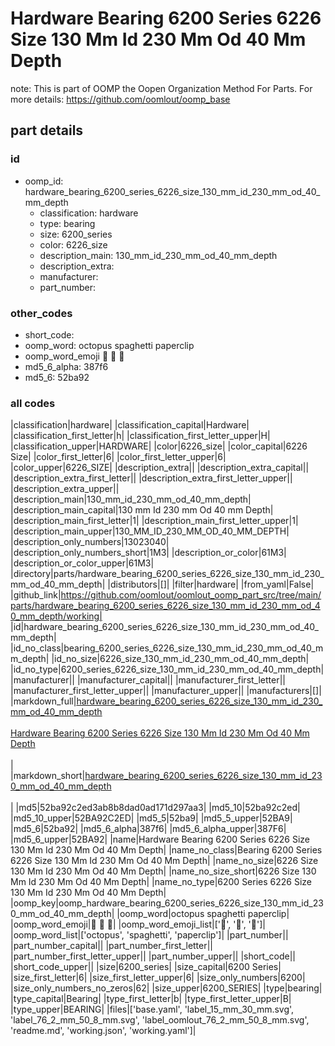 # Hardware Bearing 6200 Series 6226 Size 130 Mm Id 230 Mm Od 40 Mm Depth  

note: This is part of OOMP the Oopen Organization Method For Parts. For more details: https://github.com/oomlout/oomp_base

##  part details





### id
* oomp_id: hardware_bearing_6200_series_6226_size_130_mm_id_230_mm_od_40_mm_depth
  * classification: hardware
  * type: bearing
  * size: 6200_series
  * color: 6226_size
  * description_main: 130_mm_id_230_mm_od_40_mm_depth
  * description_extra: 
  * manufacturer: 
  * part_number: 

### other_codes
* short_code: 
* oomp_word: octopus spaghetti paperclip
* oomp_word_emoji :octopus: :spaghetti: :paperclip:
* md5_6_alpha: 387f6
* md5_6: 52ba92

### all codes 
|classification|hardware|
|classification_capital|Hardware|
|classification_first_letter|h|
|classification_first_letter_upper|H|
|classification_upper|HARDWARE|
|color|6226_size|
|color_capital|6226 Size|
|color_first_letter|6|
|color_first_letter_upper|6|
|color_upper|6226_SIZE|
|description_extra||
|description_extra_capital||
|description_extra_first_letter||
|description_extra_first_letter_upper||
|description_extra_upper||
|description_main|130_mm_id_230_mm_od_40_mm_depth|
|description_main_capital|130 mm Id 230 mm Od 40 mm Depth|
|description_main_first_letter|1|
|description_main_first_letter_upper|1|
|description_main_upper|130_MM_ID_230_MM_OD_40_MM_DEPTH|
|description_only_numbers|13023040|
|description_only_numbers_short|1M3|
|description_or_color|61M3|
|description_or_color_upper|61M3|
|directory|parts/hardware_bearing_6200_series_6226_size_130_mm_id_230_mm_od_40_mm_depth|
|distributors|[]|
|filter|hardware|
|from_yaml|False|
|github_link|https://github.com/oomlout/oomlout_oomp_part_src/tree/main/parts/hardware_bearing_6200_series_6226_size_130_mm_id_230_mm_od_40_mm_depth/working|
|id|hardware_bearing_6200_series_6226_size_130_mm_id_230_mm_od_40_mm_depth|
|id_no_class|bearing_6200_series_6226_size_130_mm_id_230_mm_od_40_mm_depth|
|id_no_size|6226_size_130_mm_id_230_mm_od_40_mm_depth|
|id_no_type|6200_series_6226_size_130_mm_id_230_mm_od_40_mm_depth|
|manufacturer||
|manufacturer_capital||
|manufacturer_first_letter||
|manufacturer_first_letter_upper||
|manufacturer_upper||
|manufacturers|[]|
|markdown_full|[hardware_bearing_6200_series_6226_size_130_mm_id_230_mm_od_40_mm_depth](https://github.com/oomlout/oomlout_oomp_part_src/tree/main/parts/hardware_bearing_6200_series_6226_size_130_mm_id_230_mm_od_40_mm_depth/working)<br>[](https://github.com/oomlout/oomlout_oomp_part_src/tree/main/parts/hardware_bearing_6200_series_6226_size_130_mm_id_230_mm_od_40_mm_depth/working)<br>[Hardware Bearing 6200 Series 6226 Size 130 Mm Id 230 Mm Od 40 Mm Depth](https://github.com/oomlout/oomlout_oomp_part_src/tree/main/parts/hardware_bearing_6200_series_6226_size_130_mm_id_230_mm_od_40_mm_depth/working)<br><br>|
|markdown_short|[hardware_bearing_6200_series_6226_size_130_mm_id_230_mm_od_40_mm_depth](https://github.com/oomlout/oomlout_oomp_part_src/tree/main/parts/hardware_bearing_6200_series_6226_size_130_mm_id_230_mm_od_40_mm_depth/working)<br><br>|
|md5|52ba92c2ed3ab8b8dad0ad171d297aa3|
|md5_10|52ba92c2ed|
|md5_10_upper|52BA92C2ED|
|md5_5|52ba9|
|md5_5_upper|52BA9|
|md5_6|52ba92|
|md5_6_alpha|387f6|
|md5_6_alpha_upper|387F6|
|md5_6_upper|52BA92|
|name|Hardware Bearing 6200 Series 6226 Size 130 Mm Id 230 Mm Od 40 Mm Depth|
|name_no_class|Bearing 6200 Series 6226 Size 130 Mm Id 230 Mm Od 40 Mm Depth|
|name_no_size|6226 Size 130 Mm Id 230 Mm Od 40 Mm Depth|
|name_no_size_short|6226 Size 130 Mm Id 230 Mm Od 40 Mm Depth|
|name_no_type|6200 Series 6226 Size 130 Mm Id 230 Mm Od 40 Mm Depth|
|oomp_key|oomp_hardware_bearing_6200_series_6226_size_130_mm_id_230_mm_od_40_mm_depth|
|oomp_word|octopus spaghetti paperclip|
|oomp_word_emoji|:octopus: :spaghetti: :paperclip:|
|oomp_word_emoji_list|[':octopus:', ':spaghetti:', ':paperclip:']|
|oomp_word_list|['octopus', 'spaghetti', 'paperclip']|
|part_number||
|part_number_capital||
|part_number_first_letter||
|part_number_first_letter_upper||
|part_number_upper||
|short_code||
|short_code_upper||
|size|6200_series|
|size_capital|6200 Series|
|size_first_letter|6|
|size_first_letter_upper|6|
|size_only_numbers|6200|
|size_only_numbers_no_zeros|62|
|size_upper|6200_SERIES|
|type|bearing|
|type_capital|Bearing|
|type_first_letter|b|
|type_first_letter_upper|B|
|type_upper|BEARING|
|files|['base.yaml', 'label_15_mm_30_mm.svg', 'label_76_2_mm_50_8_mm.svg', 'label_oomlout_76_2_mm_50_8_mm.svg', 'readme.md', 'working.json', 'working.yaml']|
